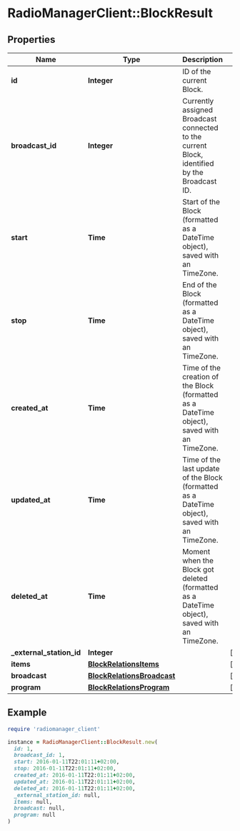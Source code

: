 # RadioManagerClient::BlockResult

## Properties

| Name | Type | Description | Notes |
| ---- | ---- | ----------- | ----- |
| **id** | **Integer** | ID of the current Block. |  |
| **broadcast_id** | **Integer** | Currently assigned Broadcast connected to the current Block, identified by the Broadcast ID. |  |
| **start** | **Time** | Start of the Block (formatted as a DateTime object), saved with an TimeZone. |  |
| **stop** | **Time** | End of the Block (formatted as a DateTime object), saved with an TimeZone. |  |
| **created_at** | **Time** | Time of the creation of the Block (formatted as a DateTime object), saved with an TimeZone. |  |
| **updated_at** | **Time** | Time of the last update of the Block (formatted as a DateTime object), saved with an TimeZone. |  |
| **deleted_at** | **Time** | Moment when the Block got deleted (formatted as a DateTime object), saved with an TimeZone. |  |
| **_external_station_id** | **Integer** |  | [optional] |
| **items** | [**BlockRelationsItems**](BlockRelationsItems.md) |  | [optional] |
| **broadcast** | [**BlockRelationsBroadcast**](BlockRelationsBroadcast.md) |  | [optional] |
| **program** | [**BlockRelationsProgram**](BlockRelationsProgram.md) |  | [optional] |

## Example

```ruby
require 'radiomanager_client'

instance = RadioManagerClient::BlockResult.new(
  id: 1,
  broadcast_id: 1,
  start: 2016-01-11T22:01:11+02:00,
  stop: 2016-01-11T22:01:11+02:00,
  created_at: 2016-01-11T22:01:11+02:00,
  updated_at: 2016-01-11T22:01:11+02:00,
  deleted_at: 2016-01-11T22:01:11+02:00,
  _external_station_id: null,
  items: null,
  broadcast: null,
  program: null
)
```

